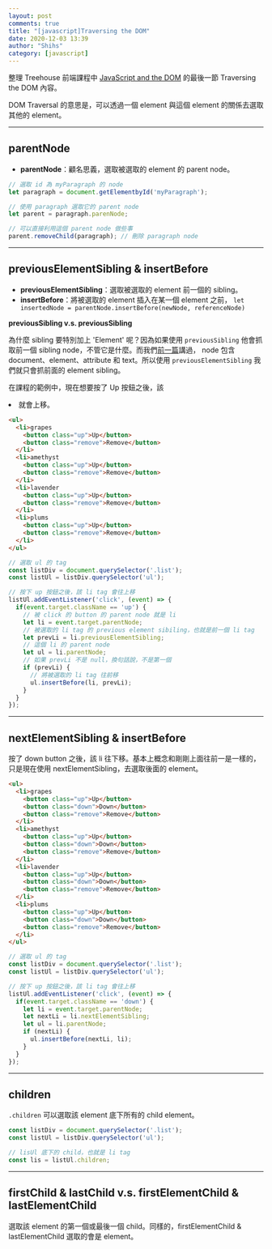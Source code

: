 ```yaml
---
layout: post
comments: true
title: "[javascript]Traversing the DOM"
date: 2020-12-03 13:39
author: "Shihs"
category: [javascript]
---
```


整理 Treehouse 前端課程中 [JavaScript and the DOM](https://teamtreehouse.com/library/javascript-and-the-dom-2) 的最後一節 Traversing the DOM 內容。

DOM Traversal 的意思是，可以透過一個 element 與這個 element 的關係去選取其他的 element。

***

## parentNode

- **parentNode**：顧名思義，選取被選取的 element 的 parent node。

```javascript
// 選取 id 為 myParagraph 的 node
let paragraph = document.getElementbyId('myParagraph'); 

// 使用 paragraph 選取它的 parent node
let parent = paragraph.parenNode; 

// 可以直接利用這個 parent node 做些事
parent.removeChild(paragraph); // 刪除 paragraph node
```

***

## previousElementSibling & insertBefore

- **previousElementSibling**：選取被選取的 element 前一個的 sibling。
- **insertBefore**：將被選取的 element 插入在某一個 element 之前， `let insertedNode = parentNode.insertBefore(newNode, referenceNode)`

**previousSibling v.s. previousSibling**

為什麼 sibling 要特別加上 'Element' 呢？因為如果使用 `previousSibling` 他會抓取前一個 sibling node，不管它是什麼。而我們[前一篇](https://shihs.github.io/blog/html/2020/11/13/HTML-%E6%96%87%E4%BB%B6%E7%89%A9%E4%BB%B6%E6%A8%A1%E5%9E%8B-Document-Object-Model/)講過， node 包含 document、element、attribute 和 text。所以使用 `previousElementSibling` 我們就只會抓前面的 element sibling。


在課程的範例中，現在想要按了 Up 按鈕之後，該 <li> 就會上移。
```html
<ul>
  <li>grapes 
    <button class="up">Up</button>
    <button class="remove">Remove</button>
  </li>
  <li>amethyst 
    <button class="up">Up</button>
    <button class="remove">Remove</button>
  </li>
  <li>lavender 
    <button class="up">Up</button>
    <button class="remove">Remove</button>
  </li>
  <li>plums 
    <button class="up">Up</button>
    <button class="remove">Remove</button>
  </li>
</ul>
```


```javascript
// 選取 ul 的 tag
const listDiv = document.querySelector('.list');
const listUl = listDiv.querySelector('ul');

// 按下 up 按鈕之後，該 li tag 會往上移
listUl.addEventListener('click', (event) => {
  if(event.target.className == 'up') {
  	// 被 click 的 button 的 parent node 就是 li
    let li = event.target.parentNode; 
    // 被選取的 li tag 的 previous element sibiling，也就是前一個 li tag
    let prevLi = li.previousElementSibling; 
    // 這個 li 的 parent node
    let ul = li.parentNode; 
    // 如果 prevLi 不是 null，換句話說，不是第一個
    if (prevLi) {
      // 將被選取的 li tag 往前移
      ul.insertBefore(li, prevLi); 
    }
  }
});

```

***

## nextElementSibling & insertBefore

按了 down button 之後，該 li 往下移。基本上概念和剛剛上面往前一是一樣的，只是現在使用 nextElementSibling，去選取後面的 element。


```html
<ul>
  <li>grapes 
    <button class="up">Up</button>
    <button class="down">Down</button>
    <button class="remove">Remove</button>
  </li>
  <li>amethyst 
    <button class="up">Up</button>
    <button class="down">Down</button>
    <button class="remove">Remove</button>
  </li>
  <li>lavender 
    <button class="up">Up</button>
    <button class="down">Down</button>
    <button class="remove">Remove</button>
  </li>
  <li>plums 
    <button class="up">Up</button>
    <button class="down">Down</button>
    <button class="remove">Remove</button>
  </li>
</ul>
```


```javascript
// 選取 ul 的 tag
const listDiv = document.querySelector('.list');
const listUl = listDiv.querySelector('ul');

// 按下 up 按鈕之後，該 li tag 會往上移
listUl.addEventListener('click', (event) => {
  if(event.target.className == 'down') {
    let li = event.target.parentNode;
    let nextLi = li.nextElementSibling;
    let ul = li.parentNode;
    if (nextLi) {
      ul.insertBefore(nextLi, li);
    }    
  }
});
```

***

## children

`.children` 可以選取該 element 底下所有的 child element。

```javascript
const listDiv = document.querySelector('.list');
const listUl = listDiv.querySelector('ul');

// lisUl 底下的 child，也就是 li tag
const lis = listUl.children;
```
***

## firstChild & lastChild v.s. firstElementChild & lastElementChild

選取該 element 的第一個或最後一個 child。同樣的，firstElementChild & lastElementChild 選取的會是 element。









